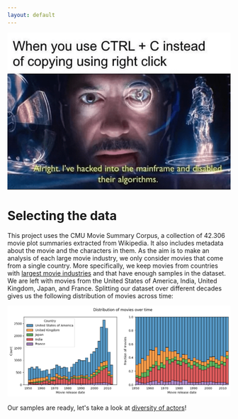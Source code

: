 ```yaml
---
layout: default
---
```


![data meme](assets/img/data-meme.png)

# Selecting the data

This project uses the CMU Movie Summary Corpus, a collection of 42.306 movie plot summaries extracted from Wikipedia.
It also includes metadata about the movie and the characters in them.
As the aim is to make an analysis of each large movie industry, we only consider movies that come from a single country.
More specifically, we keep movies from countries with [largest movie industries](https://www.boxofficepro.com/global-box-office-down-72-digital-leads-home-entertainment-in-2020) and that have enough samples in the dataset.
We are left with movies from the United States of America, India, United Kingdom, Japan, and France.
Splitting our dataset over different decades gives us the following distribution of movies across time:

![country distribution](./assets/img/data-source.png)

Our samples are ready, let's take a look at [diversity of actors](/diversity)!